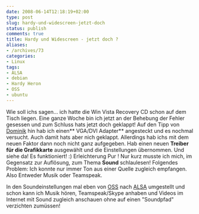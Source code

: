 ```yaml
---
date: 2008-06-14T12:18:19+02:00
type: post
slug: hardy-und-widescreen-jetzt-doch
status: publish
comments: true
title: Hardy und Widescreen - jetzt doch ?
aliases:
- /archives/73
categories:
- Linux
tags:
- ALSA
- debian
- Hardy Heron
- OSS
- ubuntu
---
```


Wie soll ichs sagen... ich hatte die Win Vista Recovery CD schon auf dem Tisch liegen.
Eine ganze Woche bin ich jetzt an der Behebung der Fehler gesessen und zum Schluss hats jetzt doch geklappt!
Auf den Tipp von [Dominik](http://www.kubla.de) hin hab ich einen** VGA/DVI Adapter**
angesteckt und es nochmal versucht. Auch damit hats aber nich geklappt. Allerdings
hab ichs mit dem neuen Faktor dann noch nicht ganz aufgegeben. Hab einen neuen **Treiber für die Grafikkarte**
ausgewählt und die Einstellungen übernommen. Und siehe da! Es funktioniert! :)
Erleichterung Pur ! Nur kurz musste ich mich, im Gegensatz zur Auflösung, zum Thema
**Sound** schlaulesen! Folgendes Problem: Ich konnte nur immer Ton aus einer
Quelle zugleich empfangen. Also Entweder Musik oder Teamspeak.

In den Soundeinstellungen mal eben von [OSS](http://de.wikipedia.org/wiki/Open_Sound_System)
nach [ALSA](http://de.wikipedia.org/wiki/Advanced_Linux_Sound_Architecture) umgestellt
und schon kann ich Musik hören, Teamspeak/Skype anhaben und Videos im Internet mit
Sound zugleich anschauen ohne auf einen "Soundpfad" verzichten zumüssen!
